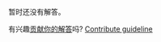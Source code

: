 
暂时还没有解答。

有兴趣[贡献你的解答](https://github.com/BFEdev/BFE.dev-solutions/blob/main/problem/implement-general-memoization-function_zh.md)吗? [Contribute guideline](https://github.com/BFEdev/BFE.dev-solutions#how-to-contribute)
